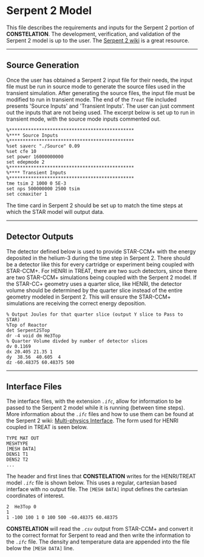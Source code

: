 # Serpent 2 Model

This file describes the requirements and inputs for the Serpent 2 portion of **CONSTELATION**. The development, verification, and validation of the Serpent 2 model is up to the user. The [Serpent 2 wiki](https://serpent.vtt.fi/mediawiki/index.php/Main_Page) is a great resource. 


---
## Source Generation

Once the user has obtained a Serpent 2 input file for their needs, the input file must be run in source mode to generate the source files used in the transient simulation. After generating the source files, the input file must be modified to run in transient mode. The end of the *`Treat`* file included presents 'Source Inputs' and 'Transient Inputs'. The user can just comment out the inputs that are not being used. The excerpt below is set up to run in transient mode, with the source mode inputs commented out.
```
%**********************************************
%**** Source Inputs
%**********************************************
%set saverc "./Source" 0.09
%set cfe 10
set power 16000000000
set edepmode 2
%**********************************************
%**** Transient Inputs
%**********************************************
tme tsim 2 1000 0 5E-3
set nps 500000000 2500 tsim
set ccmaxiter 1
```
The time card in Serpent 2 should be set up to match the time steps at which the STAR model will output data.

---
## Detector Outputs

The detector defined below is used to provide STAR-CCM+ with the energy deposited in the helium-3 during the time step in Serpent 2. There should be a detector like this for every cartridge or experiment being coupled with STAR-CCM+. For HENRI in TREAT, there are two such detectors, since there are two STAR-CCM+ simulations being coupled with the Serpent 2 model. If the STAR-CC+ geometry uses a quarter slice, like HENRI, the detector volume should be determined by the quarter slice instead of the entire geometry modeled in Serpent 2. This will ensure the STAR-CCM+ simulations are receiving the correct energy deposition.
```
% Output Joules for that quarter slice (output Y slice to Pass to STAR)
%Top of Reactor
det Serpent2STop 
dr -4 void dm He3Top 
% Quarter Volume divded by number of detector slices
dv 0.1169
dx 20.405 21.35 1
dy  38.56  40.605  4
dz -60.48375 60.48375 500
```


---
## Interface Files

The interface files, with the extension *`.ifc`*, allow for information to be passed to the Serpent 2 model while it is running (between time steps). More information about the *`.ifc`* files and how to use them can be found at the Serpent 2 wiki: [Multi-physics Interface](https://serpent.vtt.fi/mediawiki/index.php/Multi-physics_interface). The form used for HENRI coupled in TREAT is seen below.
```
TYPE MAT OUT
MESHTYPE
[MESH DATA]
DENS1 T1
DENS2 T2
...
```
The header and first lines that **CONSTELATION** writes for the HENRI/TREAT model *`.ifc`* file is shown below. This uses a regular, cartesian based interface with no output file. The `[MESH DATA]` input defines the cartesian coordinates of interest.
```
2  He3Top 0
1
1 -100 100 1 0 100 500 -60.48375 60.48375
```

**CONSTELATION** will read the *`.csv`* output from STAR-CCM+ and convert it to the correct format for Serpent to read and then write the information to the *`.ifc`* file. The density and temperature data are appended into the file below the `[MESH DATA]` line.
